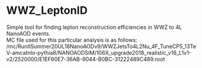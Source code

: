# WWZ_LeptonID
Simple tool for finding lepton reconstruction efficiencies in WWZ to 4L NanoAOD events. 
<br /> MC file used for this particular analysis is as follows:
<br /> /mc/RunIISummer20UL18NanoAODv9/WWZJetsTo4L2Nu_4F_TuneCP5_13TeV-amcatnlo-pythia8/NANOAODSIM/106X_upgrade2018_realistic_v16_L1v1-v2/2520000/E1EF60E7-36AB-9044-B0BC-31222489C489.root

